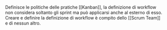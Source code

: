 Definisce le politiche delle pratiche [[Kanban]], la definizione di workflow non considera soltanto gli sprint ma può applicarsi anche al esterno di esso.
Creare e definire la definizione di workflow è compito dello [[Scrum Team]] e di nessun altro.
